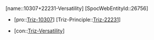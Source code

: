 ﻿---
type: TrizContradiction
aliases:
- 10307+22231-Versatility
license: CC BY-SA 4.0
copyright: https://github.com/SpocWeb
IsDeleted: false
IsReadOnly: false
Confidential: public
tags: 
- Triz/Contradiction
---
[name::10307+22231-Versatility]
[SpocWebEntityId::26756]
+ [pro::[Triz-10307](Triz-10307)]
[Triz-Principle::[Triz-22231](Triz-22231)]
- [con::[Triz-Versatility](tech/Triz/Parameter/Triz-Versatility.md)]

